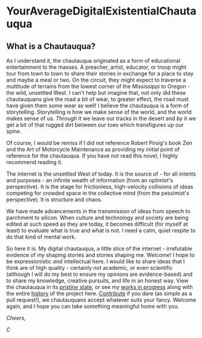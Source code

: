 # YourAverageDigitalExistentialChautauqua

## What is a Chautauqua?
As I understand it, the chautauqua originated as a form of educational entertainment to the masses. A preacher, artist, educator, or troop might tour from town to town to share their stories in exchange for a place to stay and maybe a meal or two. On the circuit, they might expect to traverse a multitude of terrains from the lowest corner of the Mississippi to Oregon - the wild, unsettled West.  I can't help but imagine that, not only did these chautauquans give the road a bit of wear, to greater effect, the road must have given them some wear as well! I believe the chautauqua is a form of storytelling. Storytelling is how we make sense of the world, and the world makes sense of us. *Through* it we leave our tracks in the desert and *by* it we get a bit of that rugged dirt between our toes which transfigures up our spine.

Of course, I would be remiss if I did not reference Robert Pirsig's book Zen and the Art of Motorcycle Maintenance as providing my initial point of reference for the chautauqua. If you have not read this novel, I highly recommend reading it.

The internet is the unsettled West of today.  It is the source of - for all intents and purposes - an infinite wealth of information (from an optimist's perspective). It is the stage for frictionless, high-velocity collisions of ideas competing for crowded space in the collective mind (from the pessimist's perspective). It is structure and chaos.

We have made advancements in the transmission of ideas from speech to parchment to silicon. When culture and technology and society are being edited at such speed as they are today, it becomes difficult (for myself at least) to evaluate what is true and what is not. I need a calm, quiet respite to do that kind of mental work.

So here it is. My digital chautauqua, a little slice of the internet - irrefutable evidence of my shaping stories and stories shaping me. Welcome! I hope to be expressionistic *and* intellectual here. I would like to share ideas that I think are of high quality - certainly not academic, or even scientific (although I will do my best to ensure my opinions are evidence-based) and to share my knowledge, creative pursuits, and life in an honest way.  View the chautauqua in its [*pristine* state](https://cajohnst.github.io/), or see my [works in progress](https://github.com/cajohnst/YourAverageDigitalExistentialChautauqua) along with the entire [history](https://github.com/cajohnst/YourAverageDigitalExistentialChautauqua) of the project here. [Contribute](https://github.com/cajohnst/YourAverageDigitalExistentialChautauqua) if you dare (as simple as a pull request!), we chautauquans accept whatever suits your fancy. Welcome again, and I hope you can take something meaningful home with you.

*Cheers,*

*C*
